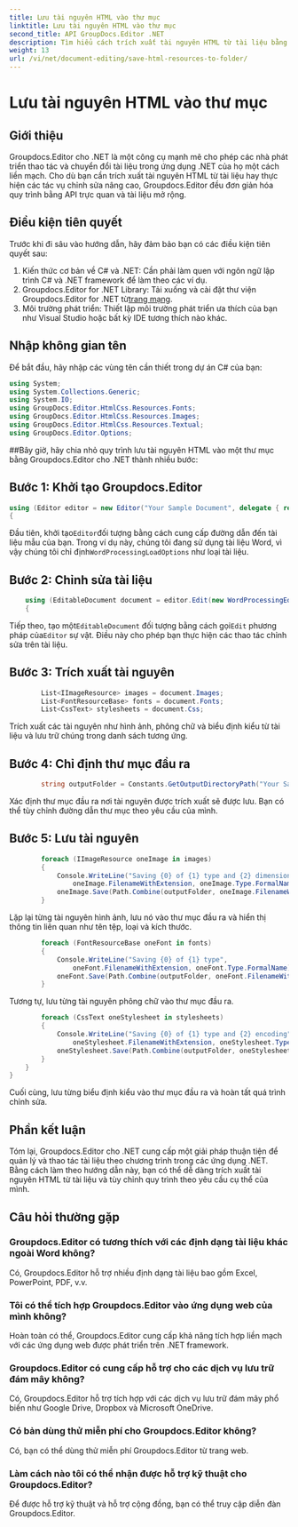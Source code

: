 ```yaml
---
title: Lưu tài nguyên HTML vào thư mục
linktitle: Lưu tài nguyên HTML vào thư mục
second_title: API GroupDocs.Editor .NET
description: Tìm hiểu cách trích xuất tài nguyên HTML từ tài liệu bằng Groupdocs.Editor cho .NET. Hướng dẫn toàn diện này cung cấp hướng dẫn từng bước cho các nhà phát triển.
weight: 13
url: /vi/net/document-editing/save-html-resources-to-folder/
---
```


# Lưu tài nguyên HTML vào thư mục

## Giới thiệu
Groupdocs.Editor cho .NET là một công cụ mạnh mẽ cho phép các nhà phát triển thao tác và chuyển đổi tài liệu trong ứng dụng .NET của họ một cách liền mạch. Cho dù bạn cần trích xuất tài nguyên HTML từ tài liệu hay thực hiện các tác vụ chỉnh sửa nâng cao, Groupdocs.Editor đều đơn giản hóa quy trình bằng API trực quan và tài liệu mở rộng.
## Điều kiện tiên quyết
Trước khi đi sâu vào hướng dẫn, hãy đảm bảo bạn có các điều kiện tiên quyết sau:
1. Kiến thức cơ bản về C# và .NET: Cần phải làm quen với ngôn ngữ lập trình C# và .NET framework để làm theo các ví dụ.
2.  Groupdocs.Editor for .NET Library: Tải xuống và cài đặt thư viện Groupdocs.Editor for .NET từ[trang mạng](https://releases.groupdocs.com/editor/net/).
3. Môi trường phát triển: Thiết lập môi trường phát triển ưa thích của bạn như Visual Studio hoặc bất kỳ IDE tương thích nào khác.

## Nhập không gian tên
Để bắt đầu, hãy nhập các vùng tên cần thiết trong dự án C# của bạn:
```csharp
using System;
using System.Collections.Generic;
using System.IO;
using GroupDocs.Editor.HtmlCss.Resources.Fonts;
using GroupDocs.Editor.HtmlCss.Resources.Images;
using GroupDocs.Editor.HtmlCss.Resources.Textual;
using GroupDocs.Editor.Options;
```
##Bây giờ, hãy chia nhỏ quy trình lưu tài nguyên HTML vào một thư mục bằng Groupdocs.Editor cho .NET thành nhiều bước:
## Bước 1: Khởi tạo Groupdocs.Editor
```csharp
using (Editor editor = new Editor("Your Sample Document", delegate { return new WordProcessingLoadOptions(); }))
{
```
 Đầu tiên, khởi tạo`Editor`đối tượng bằng cách cung cấp đường dẫn đến tài liệu mẫu của bạn. Trong ví dụ này, chúng tôi đang sử dụng tài liệu Word, vì vậy chúng tôi chỉ định`WordProcessingLoadOptions` như loại tài liệu.
## Bước 2: Chỉnh sửa tài liệu
```csharp
	using (EditableDocument document = editor.Edit(new WordProcessingEditOptions()))
	{
```
 Tiếp theo, tạo một`EditableDocument` đối tượng bằng cách gọi`Edit` phương pháp của`Editor` sự vật. Điều này cho phép bạn thực hiện các thao tác chỉnh sửa trên tài liệu.
## Bước 3: Trích xuất tài nguyên
```csharp
		List<IImageResource> images = document.Images;
		List<FontResourceBase> fonts = document.Fonts;
		List<CssText> stylesheets = document.Css;
```
Trích xuất các tài nguyên như hình ảnh, phông chữ và biểu định kiểu từ tài liệu và lưu trữ chúng trong danh sách tương ứng.
## Bước 4: Chỉ định thư mục đầu ra
```csharp
		string outputFolder = Constants.GetOutputDirectoryPath("Your Sample Document");
```
Xác định thư mục đầu ra nơi tài nguyên được trích xuất sẽ được lưu. Bạn có thể tùy chỉnh đường dẫn thư mục theo yêu cầu của mình.
## Bước 5: Lưu tài nguyên
```csharp
		foreach (IImageResource oneImage in images)
		{
			Console.WriteLine("Saving {0} of {1} type and {2} dimensions",
				oneImage.FilenameWithExtension, oneImage.Type.FormalName, oneImage.LinearDimensions);
			oneImage.Save(Path.Combine(outputFolder, oneImage.FilenameWithExtension));
		}
```
Lặp lại từng tài nguyên hình ảnh, lưu nó vào thư mục đầu ra và hiển thị thông tin liên quan như tên tệp, loại và kích thước.
```csharp
		foreach (FontResourceBase oneFont in fonts)
		{
			Console.WriteLine("Saving {0} of {1} type",
				oneFont.FilenameWithExtension, oneFont.Type.FormalName);
			oneFont.Save(Path.Combine(outputFolder, oneFont.FilenameWithExtension));
		}
```
Tương tự, lưu từng tài nguyên phông chữ vào thư mục đầu ra.
```csharp
		foreach (CssText oneStylesheet in stylesheets)
		{
			Console.WriteLine("Saving {0} of {1} type and {2} encoding",
				oneStylesheet.FilenameWithExtension, oneStylesheet.Type.FormalName, oneStylesheet.Encoding);
			oneStylesheet.Save(Path.Combine(outputFolder, oneStylesheet.FilenameWithExtension));
		}
	}
}
```
Cuối cùng, lưu từng biểu định kiểu vào thư mục đầu ra và hoàn tất quá trình chỉnh sửa.

## Phần kết luận
Tóm lại, Groupdocs.Editor cho .NET cung cấp một giải pháp thuận tiện để quản lý và thao tác tài liệu theo chương trình trong các ứng dụng .NET. Bằng cách làm theo hướng dẫn này, bạn có thể dễ dàng trích xuất tài nguyên HTML từ tài liệu và tùy chỉnh quy trình theo yêu cầu cụ thể của mình.
## Câu hỏi thường gặp
### Groupdocs.Editor có tương thích với các định dạng tài liệu khác ngoài Word không?
Có, Groupdocs.Editor hỗ trợ nhiều định dạng tài liệu bao gồm Excel, PowerPoint, PDF, v.v.
### Tôi có thể tích hợp Groupdocs.Editor vào ứng dụng web của mình không?
Hoàn toàn có thể, Groupdocs.Editor cung cấp khả năng tích hợp liền mạch với các ứng dụng web được phát triển trên .NET framework.
### Groupdocs.Editor có cung cấp hỗ trợ cho các dịch vụ lưu trữ đám mây không?
Có, Groupdocs.Editor hỗ trợ tích hợp với các dịch vụ lưu trữ đám mây phổ biến như Google Drive, Dropbox và Microsoft OneDrive.
### Có bản dùng thử miễn phí cho Groupdocs.Editor không?
Có, bạn có thể dùng thử miễn phí Groupdocs.Editor từ trang web.
### Làm cách nào tôi có thể nhận được hỗ trợ kỹ thuật cho Groupdocs.Editor?
Để được hỗ trợ kỹ thuật và hỗ trợ cộng đồng, bạn có thể truy cập diễn đàn Groupdocs.Editor.
